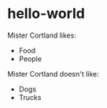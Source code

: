 # hello-world

Mister Cortland likes: 
* Food 
* People 

Mister Cortland doesn't like: 
* Dogs
* Trucks 

